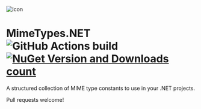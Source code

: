 ﻿![icon](Artwork/MimeTypes-icon-100.png)

# MimeTypes.NET ![GitHub Actions build](https://github.com/markwhitaker/MimeTypes.NET/workflows/Build%20and%20test/badge.svg) [![NuGet Version and Downloads count](https://buildstats.info/nuget/Mainwave.MimeTypes)](https://www.nuget.org/packages/Mainwave.MimeTypes/)

A structured collection of MIME type constants to use in your .NET projects.

Pull requests welcome!